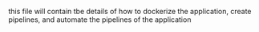 

this file will contain tbe details of how to
dockerize the application, create pipelines, and automate the pipelines of the application
